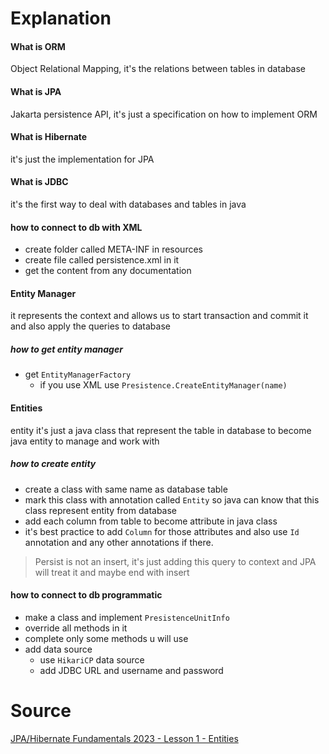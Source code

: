 # Explanation 

#### What is ORM
Object Relational Mapping, it's the relations between tables in database
#### What is JPA
Jakarta persistence API, it's just a specification on how to implement ORM
#### What is Hibernate 
it's just the implementation for JPA
#### What is JDBC
it's the first way to deal with databases and tables in java
#### how to connect to db with XML
- create folder called META-INF in resources
- create file called persistence.xml in it
- get the content from any documentation 
#### Entity Manager 
it represents the context and allows us to start transaction and commit it and also apply the queries to database
##### how to get entity manager
- get `EntityManagerFactory` 
	- if you use XML use `Presistence.CreateEntityManager(name)` 
#### Entities 
entity it's just a java class that represent the table in database to become java entity to manage and work with
##### how to create entity
- create a class with same name as database table
- mark this class with annotation called `Entity` so java can know that this class represent entity from database
- add each column from table to become attribute in java class
- it's best practice to add `Column` for those attributes and also use `Id` annotation and any other annotations if there.
> Persist is not an insert, it's just adding this query to context and JPA will treat it and maybe end with insert
#### how to connect to db programmatic 
- make a class and implement `PresistenceUnitInfo` 
- override all methods in it
- complete only some methods u will use 
- add data source
	- use `HikariCP` data source
	- add JDBC URL and username and password






# Source
[JPA/Hibernate Fundamentals 2023 - Lesson 1 - Entities](https://www.youtube.com/watch?v=t6n1NwMM8a8&list=PLEocw3gLFc8UYNv0uRG399GSggi8icTL6&index=1&pp=iAQB "JPA/Hibernate Fundamentals 2023 - Lesson 1 - Entities")
